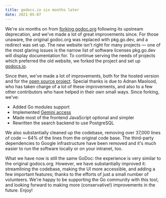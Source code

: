 ```yaml
---
title: godocs.io six months later
date: 2021-05-07
---
```


We're six months on from [forking godoc.org][0] following its upstream
deprecation, and we've made a lot of great improvements since. For those
unaware, the original godoc.org was replaced with pkg.go.dev, and a redirect was
set up. The new website isn't right for many projects &mdash; one of the most
glaring issues is the narrow list of software licenses pkg.go.dev will display
documentation for. To continue serving the needs of projects which preferred the
old website, we forked the project and set up [godocs.io](https://godocs.io).

[0]: https://drewdevault.com/2020/12/18/godocs.io.html

Since then, we've made a lot of improvements, both for the hosted version and
for the [open source project][1]. Special thanks is due to Adnan Maolood, who
has taken charge of a lot of these improvements, and also to a few other
contributors who have helped in their own small ways. Since forking, we've:

[1]: https://sr.ht/~sircmpwn/godocs.io/

- Added Go modules support
- Implemented [Gemini access](gemini://godocs.io)
- Made most of the frontend JavaScript optional and simpler
- Rewritten the search backend to use PostgreSQL

We also substantially cleaned up the codebase, removing over 37,000 lines of
code &mdash; 64% of the lines from the original code base. The third-party
dependencies to Google infrastructure have been removed and it's much easier to
run the software locally or on your intranet, too.

What we have now is still the same GoDoc: the experience is very similar to the
original godocs.org. However, we have substantially improved it: streamlining
the codebase, making the UI more accessible, and adding a few important
features; thanks to the efforts of just a small number of volunteers. We're
happy to be supporting the Go community with this tool, and looking forward to
making more (conservative!) improvements in the future. Enjoy!
